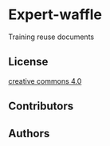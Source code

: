 
# Expert-waffle

Training reuse documents

## License

[creative commons 4.0](https://https://creativecommons.org/licenses/by/4.0/)

## Contributors

## Authors
